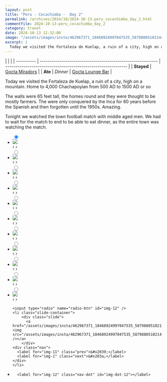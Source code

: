 ```yaml
---
layout: post
title: "Peru - Cocachimba -  Day 2"
permalink: /archives/2024/10/2024-10-13-peru_cocachimba_day_2.html
commentfile: 2024-10-13-peru_cocachimba_day_2
category: travel
date: 2024-10-13 12:32:00
image: "/assets/images/insta/462967371_18468924997047535_5879880510214483861_n_18002957045496318.jpg"
excerpt: |
  Today we visited the Fortaleza de Kuelap, a ruin of a city, high on a mountain.
---
```


|            |                                                             |
| ---------- | ----------------------------------------------------------- | ------------------------------------------------------------- |
| **Stayed** | [Gocta Miradors](https://maps.app.goo.gl/3NdxaMh3kR4f277UA) |
| **Ate**    | _Dinner_                                                    | [Gocta Lounge Bar](https://maps.app.goo.gl/Xkhuw3j9VudxnbqC8) |

Today we visited the Fortaleza de Kuelap, a ruin of a city, high on a mountain. Home to 4,000 Chachapoyian from 500 AD to 1500 AD or so

The walls were 65 feet tall, the homes round and they were thought to be mostly farmers. The were only conquered by the Inca for 60 years before the Spanish and then forgotten until the 1950s. Amazing.

Tonight we watched the town football match with middle aged men. We had to wait for the match to end to be able to eat dinner, as the entire town was watching the match.

<ul class="slides">
    <input type="radio" name="radio-btn" id="img-1" checked="checked" />
    <li class="slide-container">
        <div class="slide">
          <a href="/assets/images/insta/463174572_18468925054047535_8827644333012851075_n_17931469592941614.jpg"><img src="/assets/images/insta/463174572_18468925054047535_8827644333012851075_n_17931469592941614.jpg" /></a>
        </div>
    <div class="nav">
      <label for="img-12" class="prev">&#x2039;</label>
      <label for="img-2" class="next">&#x203a;</label>
    </div>
    </li>
        <input type="radio" name="radio-btn" id="img-2"  />
    <li class="slide-container">
        <div class="slide">
          <a href="/assets/images/insta/463111488_18468925066047535_5126138514003236890_n_18084538039514039.jpg"><img src="/assets/images/insta/463111488_18468925066047535_5126138514003236890_n_18084538039514039.jpg" /></a>
        </div>
    <div class="nav">
      <label for="img-1" class="prev">&#x2039;</label>
      <label for="img-3" class="next">&#x203a;</label>
    </div>
    </li>
        <input type="radio" name="radio-btn" id="img-3"  />
    <li class="slide-container">
        <div class="slide">
          <a href="/assets/images/insta/462931062_18468925081047535_1259856870815967464_n_18042810287026055.jpg"><img src="/assets/images/insta/462931062_18468925081047535_1259856870815967464_n_18042810287026055.jpg" /></a>
        </div>
    <div class="nav">
      <label for="img-2" class="prev">&#x2039;</label>
      <label for="img-4" class="next">&#x203a;</label>
    </div>
    </li>
        <input type="radio" name="radio-btn" id="img-4"  />
    <li class="slide-container">
        <div class="slide">
          <a href="/assets/images/insta/463010093_18468925090047535_6432724751196394520_n_18011370488398768.jpg"><img src="/assets/images/insta/463010093_18468925090047535_6432724751196394520_n_18011370488398768.jpg" /></a>
        </div>
    <div class="nav">
      <label for="img-3" class="prev">&#x2039;</label>
      <label for="img-5" class="next">&#x203a;</label>
    </div>
    </li>
        <input type="radio" name="radio-btn" id="img-5"  />
    <li class="slide-container">
        <div class="slide">
          <a href="/assets/images/insta/463034317_18468925099047535_4997282062974475428_n_18062241088747632.jpg"><img src="/assets/images/insta/463034317_18468925099047535_4997282062974475428_n_18062241088747632.jpg" /></a>
        </div>
    <div class="nav">
      <label for="img-4" class="prev">&#x2039;</label>
      <label for="img-6" class="next">&#x203a;</label>
    </div>
    </li>
        <input type="radio" name="radio-btn" id="img-6"  />
    <li class="slide-container">
        <div class="slide">
          <a href="/assets/images/insta/463129125_18468925108047535_4577510475166830902_n_18075373807505934.jpg"><img src="/assets/images/insta/463129125_18468925108047535_4577510475166830902_n_18075373807505934.jpg" /></a>
        </div>
    <div class="nav">
      <label for="img-5" class="prev">&#x2039;</label>
      <label for="img-7" class="next">&#x203a;</label>
    </div>
    </li>
        <input type="radio" name="radio-btn" id="img-7"  />
    <li class="slide-container">
        <div class="slide">
          <a href="/assets/images/insta/462903863_18468925120047535_1642194529997564864_n_18041686592108805.jpg"><img src="/assets/images/insta/462903863_18468925120047535_1642194529997564864_n_18041686592108805.jpg" /></a>
        </div>
    <div class="nav">
      <label for="img-6" class="prev">&#x2039;</label>
      <label for="img-8" class="next">&#x203a;</label>
    </div>
    </li>
        <input type="radio" name="radio-btn" id="img-8"  />
    <li class="slide-container">
        <div class="slide">
          <a href="/assets/images/insta/463012860_18468925138047535_1909524578027752406_n_18060282592697770.jpg"><img src="/assets/images/insta/463012860_18468925138047535_1909524578027752406_n_18060282592697770.jpg" /></a>
        </div>
    <div class="nav">
      <label for="img-7" class="prev">&#x2039;</label>
      <label for="img-9" class="next">&#x203a;</label>
    </div>
    </li>
        <input type="radio" name="radio-btn" id="img-9"  />
    <li class="slide-container">
        <div class="slide">
          <a href="/assets/images/insta/463020116_18468925129047535_3689238430639110924_n_18285299251237629.jpg"><img src="/assets/images/insta/463020116_18468925129047535_3689238430639110924_n_18285299251237629.jpg" /></a>
        </div>
    <div class="nav">
      <label for="img-8" class="prev">&#x2039;</label>
      <label for="img-10" class="next">&#x203a;</label>
    </div>
    </li>
        <input type="radio" name="radio-btn" id="img-10"  />
    <li class="slide-container">
        <div class="slide">
          <a href="/assets/images/insta/463068795_18468925147047535_3261440985508628596_n_18475049791063899.jpg"><img src="/assets/images/insta/463068795_18468925147047535_3261440985508628596_n_18475049791063899.jpg" /></a>
        </div>
    <div class="nav">
      <label for="img-9" class="prev">&#x2039;</label>
      <label for="img-11" class="next">&#x203a;</label>
    </div>
    </li>
        <input type="radio" name="radio-btn" id="img-11"  />
    <li class="slide-container">
        <div class="slide">
          <a href="/assets/images/insta/462959920_18468925162047535_7669587684604937608_n_18066244054635140.jpg"><img src="/assets/images/insta/462959920_18468925162047535_7669587684604937608_n_18066244054635140.jpg" /></a>
        </div>
    <div class="nav">
      <label for="img-10" class="prev">&#x2039;</label>
      <label for="img-12" class="next">&#x203a;</label>
    </div>
    </li>
    
    <input type="radio" name="radio-btn" id="img-12" />
    <li class="slide-container">
        <div class="slide">
          <a href="/assets/images/insta/462967371_18468924997047535_5879880510214483861_n_18002957045496318.jpg"><img src="/assets/images/insta/462967371_18468924997047535_5879880510214483861_n_18002957045496318.jpg" /></a>
        </div>
    <div class="nav">
      <label for="img-11" class="prev">&#x2039;</label>
      <label for="img-1" class="next">&#x203a;</label>
    </div>
    </li>
			
<li class="nav-dots">
      <label for="img-1" class="nav-dot" id="img-dot-1"></label>
      <label for="img-2" class="nav-dot" id="img-dot-2"></label>
      <label for="img-3" class="nav-dot" id="img-dot-3"></label>
      <label for="img-4" class="nav-dot" id="img-dot-4"></label>
      <label for="img-5" class="nav-dot" id="img-dot-5"></label>
      <label for="img-6" class="nav-dot" id="img-dot-6"></label>
      <label for="img-7" class="nav-dot" id="img-dot-7"></label>
      <label for="img-8" class="nav-dot" id="img-dot-8"></label>
      <label for="img-9" class="nav-dot" id="img-dot-9"></label>
      <label for="img-10" class="nav-dot" id="img-dot-10"></label>
      <label for="img-11" class="nav-dot" id="img-dot-11"></label>

      <label for="img-12" class="nav-dot" id="img-dot-12"></label>

</li>
</ul>
